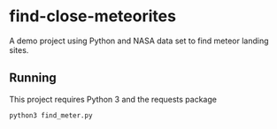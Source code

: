# find-close-meteorites
A demo project using Python and NASA data set to find meteor landing sites.

## Running

This project requires Python 3 and the requests package

`python3 find_meter.py`
